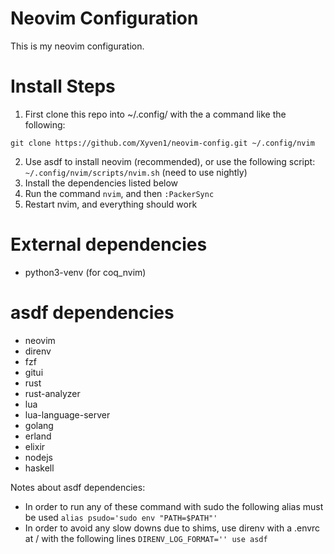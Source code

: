 # Neovim Configuration
This is my neovim configuration.

# Install Steps

1. First clone this repo into ~/.config/ with the a command like the following:

`git clone https://github.com/Xyven1/neovim-config.git ~/.config/nvim`

2. Use asdf to install neovim (recommended), or use the following script:  `~/.config/nvim/scripts/nvim.sh` (need to use nightly)
3. Install the dependencies listed below
3. Run the command `nvim`, and then `:PackerSync`
4. Restart nvim, and everything should work

# External dependencies
- python3-venv (for coq_nvim)

# asdf dependencies
- neovim
- direnv
- fzf
- gitui
- rust
- rust-analyzer
- lua
- lua-language-server
- golang
- erland
- elixir
- nodejs
- haskell

Notes about asdf dependencies:
- In order to run any of these command with sudo the following alias must be used ```alias psudo='sudo env "PATH=$PATH"'```
- In order to avoid any slow downs due to shims, use direnv with a .envrc at / with the following lines ```DIRENV_LOG_FORMAT=''
use asdf```
